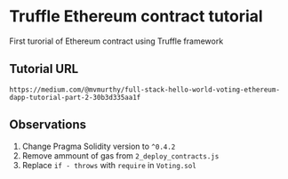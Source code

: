 # Truffle Ethereum contract tutorial

First turorial of Ethereum contract using Truffle framework

## Tutorial URL
```https://medium.com/@mvmurthy/full-stack-hello-world-voting-ethereum-dapp-tutorial-part-2-30b3d335aa1f```

## Observations
1. Change Pragma Solidity version to ```^0.4.2```
2. Remove ammount of gas from ```2_deploy_contracts.js```
3. Replace ```if - throws``` with ```require``` in ```Voting.sol```
